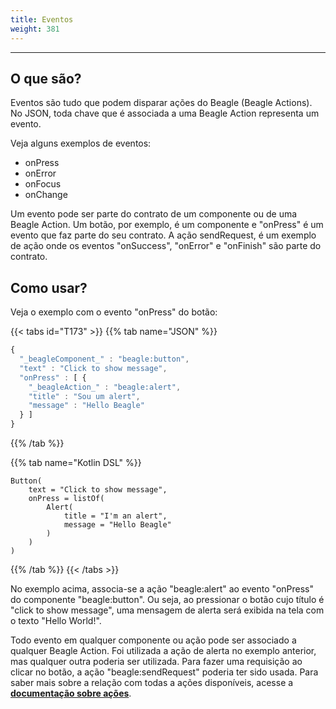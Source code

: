 ```yaml
---
title: Eventos
weight: 381
---
```


---

## O que são?

Eventos são tudo que podem disparar ações do Beagle \(Beagle Actions\). No JSON, toda chave que é associada a uma Beagle Action representa um evento. 

Veja alguns exemplos de eventos:

* onPress
* onError
* onFocus
* onChange

Um evento pode ser parte do contrato de um componente ou de uma Beagle Action. Um botão, por exemplo, é um componente e "onPress" é um evento que faz parte do seu contrato. A ação sendRequest, é um exemplo de ação onde os eventos "onSuccess", "onError" e "onFinish" são parte do contrato.

## Como usar?

Veja o exemplo com o evento "onPress" do botão:

{{< tabs id="T173" >}}
{{% tab name="JSON" %}}
```javascript
{
  "_beagleComponent_" : "beagle:button",
  "text" : "Click to show message",
  "onPress" : [ {
    "_beagleAction_" : "beagle:alert",
    "title" : "Sou um alert",
    "message" : "Hello Beagle"
  } ]
}
```
{{% /tab %}}

{{% tab name="Kotlin DSL" %}}
```text
Button(
    text = "Click to show message",
    onPress = listOf(
        Alert(
            title = "I'm an alert",
            message = "Hello Beagle"
        )
    )
)
```
{{% /tab %}}
{{< /tabs >}}

No exemplo acima, associa-se a ação "beagle:alert" ao evento "onPress" do componente "beagle:button". Ou seja, ao pressionar o botão cujo título é "click to show message", uma mensagem de alerta será exibida na tela com o texto "Hello World!".

Todo evento em qualquer componente ou ação pode ser associado a qualquer Beagle Action. Foi utilizada a ação de alerta no exemplo anterior, mas qualquer outra poderia ser utilizada. Para fazer uma requisição ao clicar no botão, a ação "beagle:sendRequest" poderia ter sido usada. Para saber mais sobre a relação com todas a ações disponíveis, acesse a [**documentação sobre ações**](acoes/).
